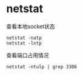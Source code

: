 # netstat

查看本地socket状态

```
netstat -natp
netstat -lntp
```


查看端口占用情况
```
netstat -ntulp | grep 3306
```